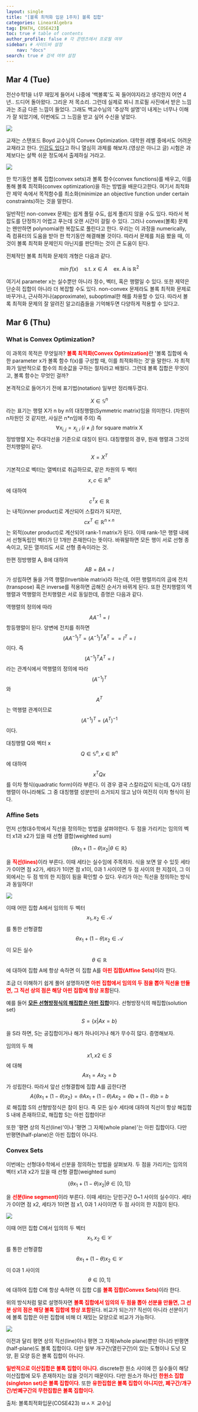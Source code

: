 ```yaml
---
layout: single
title: "[볼록 최적화 입문 1주차] 볼록 집합"
categories: LinearAlgebra
tag: [MATH, COSE423]
toc: true # table of contents
author_profile: false # 각 콘텐츠에서 프로필 여부
sidebar: # 사이드바 설정
    nav: "docs"
search: true # 검색 여부 설정
---
```

<head>
    <!-- Latex -->
    <script src="https://cdn.mathjax.org/mathjax/latest/MathJax.js?config=TeX-AMS-MML_HTMLorMML" type="text/javascript"></script>
</head>
<style>
    th, td {
        text-align: center;
    }
    .r {
        color: red;
    }
</style>

## Mar 4 (Tue)

전산수학1을 너무 재밌게 들어서 나중에 '백볼록'도 꼭 들어야지라고 생각한지 어연 4년.. 드디어 돌아왔다. 그리운 저 목소리. 그런데 실제로 뵈니 프로필 사진에서 받은 느낌과는 조금 다른 느낌이 들었다. 그래도 백교수님의 '추상적 설명'이 내게는 너무나 이해가 잘 되었기에, 이번에도 그 느낌을 받고 싶어 수신을 넣었다.

<img src="https://contents.kyobobook.co.kr/sih/fit-in/458x0/pdt/9780521833783.jpg">

교재는 스탠포드 Boyd 교수님의 Convex Optimization. 대학원 레벨 중에서도 어려운 교재라고 한다. <a href="https://web.stanford.edu/class/ee364a/">인강도 있다</a>고 하니 열심히 과제를 해보자.(영상은 아니고 글) 시험은 과제보다는 살짝 쉬운 정도에서 출제하실 거라고.

<img src="https://encrypted-tbn0.gstatic.com/images?q=tbn:ANd9GcSqOsarmtlQV5u29g8bNfcvnRmfu4eoSE0T9g&s">

한 학기동안 볼록 집합(convex sets)과 볼록 함수(convex functions)를 배우고, 이를 통해 볼록 최적화(convex optimization)을 하는 방법을 배운다고한다. 여기서 최적화란 제약 속에서 목적함수를 최소화(minimize an objective function under certain constraints)하는 것을 말한다.

일반적인 non-convex 문제는 쉽게 풀릴 수도, 쉽게 풀리지 않을 수도 있다. 따라서 복잡도를 단정하기 어렵고 푸는데 오랜 시간이 걸릴 수 있다. 그러나 convex(볼록) 문제는 왠만하면 polynomial한 복잡도로 풀린다고 한다. 우리는 이 과정을 numerically, 즉 컴퓨터의 도움을 받아 한 학기동안 해결해볼 것이다. 따라서 문제를 처음 봤을 때, 이것이 볼록 최적화 문제인지 아닌지를 판단하는 것이 큰 도움이 된다.

전체적인 볼록 최적화 문제의 개형은 다음과 같다.

$$min\;f(x)\quad \text{s.t.}\;x\in A\quad\text{ex. A is }\mathbb{R}^2$$

여기서 parameter x는 실수뿐만 아니라 정수, 벡터, 혹은 행렬일 수 있다. 또한 제약은 단순히 집합이 아니라 더 복잡할 수도 있다. non-convex 문제라도 볼록 최적화 문제로 바꾸거나, 근사하거나(approximate), suboptimal한 해를 차용할 수 있다. 따라서 볼록 최적화 문제의 잘 알려진 알고리즘들을 기억해두면 다양하게 적용할 수 있다고.

## Mar 6 (Thu)

### What is Convex Optimization?

이 과목의 목적은 무엇일까? <strong class="r">볼록 최적화(Convex Optimization)</strong>란 '볼록 집합에 속한 parameter x가 볼록 함수 f(x)를 구성할 때, 이를 최적화하는 것'을 말한다. 자 최적화가 일반적으로 함수의 최솟값을 구하는 절차라고 배웠다. 그런데 볼록 집합은 무엇이고, 볼록 함수는 무엇인 걸까?

본격적으로 들어가기 전에 표기법(notation) 일부만 정리해두겠다.

$$X\in \mathbb{S}^n$$라는 표기는 행렬 X가 n by n의 대칭행렬(Symmetric matrix)임을 의미한다. (차원이 n차원인 것 같지만, 사실은 n*n임에 주의) 즉 $$\forall x_{i,j}=x_{j,i}\;(i\neq j)\text{ for square matrix X}$$ 정방행렬 X는 주대각선을 기준으로 대칭이 된다. 대칭행렬의 경우, 원래 행렬과 그것의 전치행렬이 같다. $$X=X^T$$

기본적으로 벡터는 열벡터로 취급하므로, 같은 차원의 두 벡터 $$x,c\in\mathbb{R}^n$$에 대하여 $$c^Tx\in\mathbb{R}$$는 내적(inner product)로 계산되어 스칼라가 되지만, $$cx^T\in\mathbb{R}^{n\times n}$$는 외적(outer product)로 계산되어 rank-1 matrix가 된다. 이때 rank-1은 행렬 내에서 선형독립인 벡터가 단 1개만 존재한다는 뜻이다. 바꿔말하면 모든 행이 서로 선형 종속이고, 모든 열끼리도 서로 선형 종속이라는 것.

한편 정방행렬 A, B에 대하여 $$AB=BA=I$$가 성립하면 둘을 가역 행렬(Invertible matrix)라 하는데, 어떤 행렬끼리의 곱에 전치(transpose) 혹은 inverse를 적용하면 곱해진 순서가 바뀌게 된다. 또한 전치행렬의 역행렬과 역행렬의 전치행렬은 서로 동일한데, 증명은 다음과 같다.

역행렬의 정의에 따라 $$AA^{-1}=I$$ 항등행렬이 된다. 양변에 전치를 취하면 $$(AA^{-1})^T=(A^{-1})^TA^T==I^T=I$$이다. 즉 $$(A^{-1})^TA^T=I$$라는 관계식에서 역행렬의 정의에 따라 $$(A^{-1})^T$$와 $$A^T$$는 역행렬 관계이므로 $$(A^{-1})^T=(A^T)^{-1}$$이다.

대칭행렬 Q와 벡터 x $$Q\in\mathbb{S}^n,x\in\mathbb{R}^n$$에 대하여 $$x^TQx$$를 이차 형식(quadratic form)이라 부른다. 이 경우 결국 스칼라값이 되는데, Q가 대칭행렬이 아니라해도 그 중 대칭행렬 성분만이 소거되지 않고 남아 여전히 이차 형식이 된다.

### Affine Sets

먼저 선형대수학에서 직선을 정의하는 방법을 살펴야한다. 두 점을 가리키는 임의의 벡터 x1과 x2가 있을 때 선형 결합(weighted sum)

$$\{\theta x_1+(1-\theta)x_2|\theta\in\mathbb{R}\}$$

을 <strong class="r">직선(lines)</strong>이라 부른다. 이때 세타는 실수임에 주목하자. 식을 보면 알 수 있듯 세타가 0이면 점 x2가, 세타가 1이면 점 x1이, 0과 1 사이이면 두 점 사이의 한 지점이, 그 이외에서는 두 점 밖의 한 지점이 됨을 확인할 수 있다. 우리가 아는 직선을 정의하는 방식과 동일하다!

<img src="https://holovincent.wordpress.com/wp-content/uploads/2012/11/affine-set.png">

이때 어떤 집합 A에서 임의의 두 벡터 $$x_1,x_2\in \mathcal{A}$$를 통한 선형결합 $$\theta x_1+(1-\theta)x_2\in\mathcal{A}$$이 모든 실수 $$\theta\in\mathbb{R}$$에 대하여 집합 A에 항상 속하면 이 집합 A를 <strong class="r">아핀 집합(Affine Sets)</strong>이라 한다.

조금 더 이해하기 쉽게 풀어 설명하자면 <strong class="r">아핀 집합에서 임의의 두 점을 뽑아 직선을 만들면, 그 직선 상의 점은 해당 아핀 집합에 항상 포함</strong>된다.

예를 들어 <strong class="r"><a href="https://m.blog.naver.com/balderschwang/222717892885">모든 선형방정식의 해집합은 아핀 집합</a></strong>이다. 선형방정식의 해집합(solution set)

$$S=\{x|Ax=b\}$$

을 S라 하면, S는 공집합이거나 해가 하나이거나 해가 무수히 많다. 증명해보자.

임의의 두 해 $$x1, x2\in S$$에 대해 $$Ax_1=Ax_2=b$$가 성립한다. 따라서 앞선 선형결합에 집합 A를 곱한다면 $$A\{\theta x_1+(1-\theta)x_2\}=\theta Ax_1+(1-\theta)Ax_2=\theta b+(1-\theta)b=b$$로 해집합 S의 선형방정식은 참이 된다. 즉 모든 실수 세타에 대하여 직선이 항상 해집합 S 내에 존재하므로, 해집합 S는 아핀 집합이다!

또한 '평면 상의 직선(line)'이나 '평면 그 자체(whole plane)'는 아핀 집합이다. 다만 반평면(half-plane)은 아핀 집합이 아니다.

### Convex Sets

이번에는 선형대수학에서 선분을 정의하는 방법을 살펴보자. 두 점을 가리키는 임의의 벡터 x1과 x2가 있을 때 선형 결합(weighted sum)

$$\{\theta x_1+(1-\theta)x_2|\theta\in[0,1]\}$$

을 <strong class="r">선분(line segment)</strong>이라 부른다. 이때 세타는 닫힌구간 0~1 사이의 실수이다. 세타가 0이면 점 x2, 세타가 1이면 점 x1, 0과 1 사이이면 두 점 사이의 한 지점이 된다.

<img src="https://i.imgur.com/ANZXnOV.png">

이때 어떤 집합 C에서 임의의 두 벡터 $$x_1,x_2\in \mathcal{C}$$를 통한 선형결합 $$\theta x_1+(1-\theta)x_2\in\mathcal{C}$$이 0과 1 사이의 $$\theta\in[0,1]$$에 대하여 집합 C에 항상 속하면 이 집합 C를 <strong class="r">볼록 집합(Convex Sets)</strong>이라 한다.

위의 방식처럼 말로 설명하자면 <strong class="r">볼록 집합에서 임의의 두 점을 뽑아 선분을 만들면, 그 선분 상의 점은 해당 볼록 집합에 항상 포함</strong>된다. 비교가 되는가? 직선이 아니라 선분이기에 볼록 집합은 아핀 집합에 비해 더 재밌는 모양으로 비교가 가능하다.

<img src="https://www.researchgate.net/publication/229023000/figure/fig5/AS:668347951747088@1536357977951/Example-of-convex-and-non-convex-sets.png">

이전과 달리 평면 상의 직선(line)이나 평면 그 자체(whole plane)뿐만 아니라 반평면(half-plane)도 볼록 집합이다. 다만 일부 개구간(열린구간)이 있는 도형이나 도넛 모양, 휜 모양 등은 볼록 집합이 아니다.

<strong class="r">일반적으로 이산집합은 볼록 집합이 아니다</strong>. discrete한 원소 사이에 낀 실수들이 해당 이산집합에 모두 존재하지는 않을 것이기 때문이다. 다만 원소가 하나인 <strong class="r">한원소 집합(singleton set)은 볼록 집합이다</strong>. 또한 <strong class="r">유한집합은 볼록 집합이 아니지만, 폐구간/개구간/반폐구간의 무한집합은 볼록 집합이다</strong>.
<strong class="r"></strong>


출처: 볼록최적화입문(COSE423) ㅂㅅㅈ 교수님